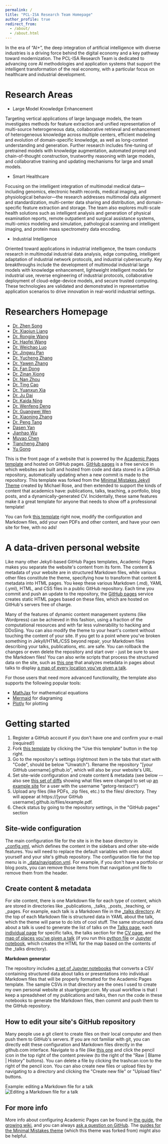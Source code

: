 ```yaml
---
permalink: /
title: "PCL-ISA Research Team Homepage"
author_profile: true
redirect_from: 
  - /about/
  - /about.html
---
```


In the era of “AI+”, the deep integration of artificial intelligence with diverse industries is a driving force behind the digital economy and a key pathway toward modernization. The PCL-ISA Research Team is dedicated to advancing core AI methodologies and application systems that support the intelligent transformation of the real economy, with a particular focus on healthcare and industrial development.

Research Areas
======

- Large Model Knowledge Enhancement

Targeting vertical applications of large language models, the team investigates methods for feature extraction and unified representation of multi-source heterogeneous data, collaborative retrieval and enhancement of heterogeneous knowledge across multiple centers, efficient modeling and evolution of domain-specific knowledge, as well as long-context understanding and generation. Further research includes fine-tuning of pretrained models with knowledge augmentation, automated prompt and chain-of-thought construction, trustworthy reasoning with large models, and collaborative training and updating mechanisms for large and small models.

- Smart Healthcare

Focusing on the intelligent integration of multimodal medical data—including genomics, electronic health records, medical imaging, and physiological behavior—the research addresses multimodal data alignment and standardization, multi-center data sharing and distribution, and domain-specific feature extraction and storage. The team also explores multi-scale health solutions such as intelligent analysis and generation of physical examination reports, remote outpatient and surgical assistance systems, multi-omics modeling and simulation, pathological scanning and intelligent imaging, and protein mass spectrometry data encoding.

- Industrial Intelligence

Oriented toward applications in industrial intelligence, the team conducts research in multimodal industrial data analysis, edge computing, intelligent adaptation of industrial network protocols, and industrial cybersecurity. Key breakthroughs include the development of multimodal industrial large models with knowledge enhancement, lightweight intelligent models for industrial use, reverse engineering of industrial protocols, collaborative deployment of cloud-edge-device models, and secure trusted computing. These technologies are validated and demonstrated in representative application scenarios to drive innovation in real-world industrial settings.


Researchers Homepage
======
- [Dr. Zhen Song](https://gaoj02.github.io/)
- [Dr. Xiaojun Liang](https://liangxj156.github.io/)
- [Dr. Rongjie Wang](https://rongjiewang.github.io/rjwang.github.io/)
- [Dr. Haofei Wang](https://haofei-wang.github.io/)
- [Dr. Weichao Luo](https://1359246372.github.io/WeichaoLuo.github.io//)
- [Dr. Jingwu Pan](https://mor5on.github.io/Jingwu.github.io/)
- [Dr. Yucheng Zhang](https://yucheng-zhang.github.io/)
- [Dr. Yawen Zhang](https://zhangyawen818.github.io/zyw/)
- [Dr. Fan Dong](https://fdong-pcl.github.io/)
- [Dr. Zinan Xiong](https://ttppss.github.io/zinanxiong/)
- [Dr. Nan Zhou](https://morthlee.github.io/)
- [Dr. Ting Cao](https://zjualbee.github.io/tingcao.github.io/)
- [Dr. Yuanxun Xia](https://yxx025124.github.io/)
- [Dr. Ju Dai](https://daiju-pcl.github.io/)
- [Dr. Kaida Ning](https://kaidaning.github.io/)
- [Dr. Wenfeng Deng](https://deng-wf.github.io/)
- [Dr. Guangwei Wen](https://guangweiwen.github.io)
- [Dr. Xiaoning Zhang](https://xn-zhang.github.io/)
- [Dr. Peng Tang](https://neitontang.github.io/)
- [Dasen Yan](https://yds1024.github.io/)
- [Jianhao Wu](https://andrewwjh.github.io/)
- [Muyao Chen](https://muyaoc.github.io/academicpages.github.io/)
- [Tiancheng Zhang](https://mikeztc.github.io/)
- [Yu Gong](https://gongy01.github.io/)

This is the front page of a website that is powered by the [Academic Pages template](https://github.com/academicpages/academicpages.github.io) and hosted on GitHub pages. [GitHub pages](https://pages.github.com) is a free service in which websites are built and hosted from code and data stored in a GitHub repository, automatically updating when a new commit is made to the repository. This template was forked from the [Minimal Mistakes Jekyll Theme](https://mmistakes.github.io/minimal-mistakes/) created by Michael Rose, and then extended to support the kinds of content that academics have: publications, talks, teaching, a portfolio, blog posts, and a dynamically-generated CV. Incidentally, these same features make it a great template for anyone that needs to show off a professional template!

 You can fork [this template](https://github.com/academicpages/academicpages.github.io) right now, modify the configuration and Markdown files, add your own PDFs and other content, and have your own site for free, with no ads!

A data-driven personal website
======
Like many other Jekyll-based GitHub Pages templates, Academic Pages makes you separate the website's content from its form. The content & metadata of your website are in structured Markdown files, while various other files constitute the theme, specifying how to transform that content & metadata into HTML pages. You keep these various Markdown (.md), YAML (.yml), HTML, and CSS files in a public GitHub repository. Each time you commit and push an update to the repository, the [GitHub pages](https://pages.github.com/) service creates static HTML pages based on these files, which are hosted on GitHub's servers free of charge.

Many of the features of dynamic content management systems (like Wordpress) can be achieved in this fashion, using a fraction of the computational resources and with far less vulnerability to hacking and DDoSing. You can also modify the theme to your heart's content without touching the content of your site. If you get to a point where you've broken something in Jekyll/HTML/CSS beyond repair, your Markdown files describing your talks, publications, etc. are safe. You can rollback the changes or even delete the repository and start over - just be sure to save the Markdown files! You can also write scripts that process the structured data on the site, such as [this one](https://github.com/academicpages/academicpages.github.io/blob/master/talkmap.ipynb) that analyzes metadata in pages about talks to display [a map of every location you've given a talk](https://academicpages.github.io/talkmap.html).

For those users that need more advanced functionality, the template also supports the following popular tools:
- [MathJax](https://www.mathjax.org/) for mathematical equations
- [Mermaid](https://mermaid.js.org/) for diagraming
- [Plotly](https://plotly.com/javascript/) for plotting

Getting started
======
1. Register a GitHub account if you don't have one and confirm your e-mail (required!)
1. Fork [this template](https://github.com/academicpages/academicpages.github.io) by clicking the "Use this template" button in the top right. 
1. Go to the repository's settings (rightmost item in the tabs that start with "Code", should be below "Unwatch"). Rename the repository "[your GitHub username].github.io", which will also be your website's URL.
1. Set site-wide configuration and create content & metadata (see below -- also see [this set of diffs](http://archive.is/3TPas) showing what files were changed to set up [an example site](https://getorg-testacct.github.io) for a user with the username "getorg-testacct")
1. Upload any files (like PDFs, .zip files, etc.) to the files/ directory. They will appear at https://[your GitHub username].github.io/files/example.pdf.  
1. Check status by going to the repository settings, in the "GitHub pages" section

Site-wide configuration
------
The main configuration file for the site is in the base directory in [_config.yml](https://github.com/academicpages/academicpages.github.io/blob/master/_config.yml), which defines the content in the sidebars and other site-wide features. You will need to replace the default variables with ones about yourself and your site's github repository. The configuration file for the top menu is in [_data/navigation.yml](https://github.com/academicpages/academicpages.github.io/blob/master/_data/navigation.yml). For example, if you don't have a portfolio or blog posts, you can remove those items from that navigation.yml file to remove them from the header. 

Create content & metadata
------
For site content, there is one Markdown file for each type of content, which are stored in directories like _publications, _talks, _posts, _teaching, or _pages. For example, each talk is a Markdown file in the [_talks directory](https://github.com/academicpages/academicpages.github.io/tree/master/_talks). At the top of each Markdown file is structured data in YAML about the talk, which the theme will parse to do lots of cool stuff. The same structured data about a talk is used to generate the list of talks on the [Talks page](https://academicpages.github.io/talks), each [individual page](https://academicpages.github.io/talks/2012-03-01-talk-1) for specific talks, the talks section for the [CV page](https://academicpages.github.io/cv), and the [map of places you've given a talk](https://academicpages.github.io/talkmap.html) (if you run this [python file](https://github.com/academicpages/academicpages.github.io/blob/master/talkmap.py) or [Jupyter notebook](https://github.com/academicpages/academicpages.github.io/blob/master/talkmap.ipynb), which creates the HTML for the map based on the contents of the _talks directory).

**Markdown generator**

The repository includes [a set of Jupyter notebooks](https://github.com/academicpages/academicpages.github.io/tree/master/markdown_generator
) that converts a CSV containing structured data about talks or presentations into individual Markdown files that will be properly formatted for the Academic Pages template. The sample CSVs in that directory are the ones I used to create my own personal website at stuartgeiger.com. My usual workflow is that I keep a spreadsheet of my publications and talks, then run the code in these notebooks to generate the Markdown files, then commit and push them to the GitHub repository.

How to edit your site's GitHub repository
------
Many people use a git client to create files on their local computer and then push them to GitHub's servers. If you are not familiar with git, you can directly edit these configuration and Markdown files directly in the github.com interface. Navigate to a file (like [this one](https://github.com/academicpages/academicpages.github.io/blob/master/_talks/2012-03-01-talk-1.md) and click the pencil icon in the top right of the content preview (to the right of the "Raw | Blame | History" buttons). You can delete a file by clicking the trashcan icon to the right of the pencil icon. You can also create new files or upload files by navigating to a directory and clicking the "Create new file" or "Upload files" buttons. 

Example: editing a Markdown file for a talk
![Editing a Markdown file for a talk](/images/editing-talk.png)

For more info
------
More info about configuring Academic Pages can be found in [the guide](https://academicpages.github.io/markdown/), the [growing wiki](https://github.com/academicpages/academicpages.github.io/wiki), and you can always [ask a question on GitHub](https://github.com/academicpages/academicpages.github.io/discussions). The [guides for the Minimal Mistakes theme](https://mmistakes.github.io/minimal-mistakes/docs/configuration/) (which this theme was forked from) might also be helpful.

